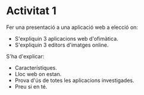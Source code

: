 # Activitat 1

Fer una presentació a una aplicació web a elecció on:

- S'expliquin 3 aplicacions web d'ofimàtica.
- S'expliquin 3 editors d'imatges online.

S'ha d'explicar:

- Característiques.
- Lloc web on estan.
- Prova d'ús de totes les aplicacions investigades.
- Preu si en té.  
